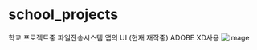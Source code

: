 # school_projects


학교 프로젝트중 파일전송시스템 앱의 UI (현재 재작중) ADOBE XD사용
![image](https://user-images.githubusercontent.com/80762743/114192577-9cc9b980-9988-11eb-8f67-5619cca30169.png)
